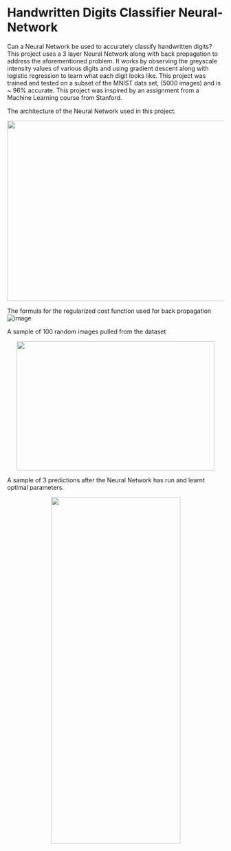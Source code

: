 # Handwritten Digits Classifier Neural-Network
Can a Neural Network be used to accurately classify handwritten digits?
This project uses a 3 layer Neural Network along with back propagation to address the aforementioned problem. It works by observing the greyscale intensity values of various digits and using gradient descent along with logistic regression to learn what each digit looks like. This project was trained and tested on a subset of the MNIST data set, (5000 images) and is ~ 96% accurate. This project was inspired by an assignment from a Machine Learning course from Stanford.

The architecture of the Neural Network used in this project.
<p align="center">
  <img width="569" height="419" src="https://user-images.githubusercontent.com/32972284/50938746-9d8ce180-1447-11e9-940b-aa607e9d216c.png">
</p>

The formula for the regularized cost function used for back propagation
![image](https://user-images.githubusercontent.com/32972284/50938786-cad98f80-1447-11e9-8321-772c2be46f41.png)

A sample of 100 random images pulled from the dataset
<p align="center">
  <img width="460" height="300" src="https://user-images.githubusercontent.com/32972284/50940630-ae415580-144f-11e9-81b7-40e6902cff0e.png">
</p>

A sample of 3 predictions after the Neural Network has run and learnt optimal parameters.
<p align ="center">
  <img width="301" height="805" src="https://user-images.githubusercontent.com/32972284/51093910-2b353d80-1776-11e9-9bc4-ea5784ede6dd.png">
</p>
